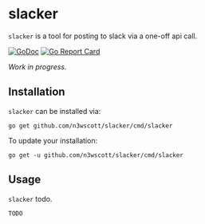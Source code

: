 # slacker

`slacker` is a tool for posting to slack via a one-off api call.

[![GoDoc](https://godoc.org/github.com/n3wscott/prbuilder?status.svg)](https://godoc.org/github.com/n3wscott/slacker)
[![Go Report Card](https://goreportcard.com/badge/n3wscott/prbuilder)](https://goreportcard.com/report/n3wscott/slacker)

_Work in progress._

## Installation

`slacker` can be installed via:

```shell
go get github.com/n3wscott/slacker/cmd/slacker
```

To update your installation:

```shell
go get -u github.com/n3wscott/slacker/cmd/slacker
```

## Usage

`slacker` todo. 

```shell
TODO
```
